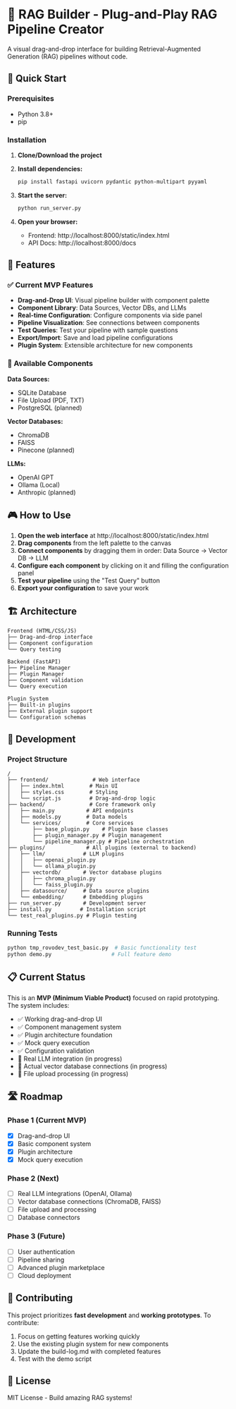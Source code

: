 # 🔗 RAG Builder - Plug-and-Play RAG Pipeline Creator

A visual drag-and-drop interface for building Retrieval-Augmented Generation (RAG) pipelines without code.

## 🚀 Quick Start

### Prerequisites
- Python 3.8+
- pip

### Installation

1. **Clone/Download the project**
2. **Install dependencies:**
   ```bash
   pip install fastapi uvicorn pydantic python-multipart pyyaml
   ```

3. **Start the server:**
   ```bash
   python run_server.py
   ```

4. **Open your browser:**
   - Frontend: http://localhost:8000/static/index.html
   - API Docs: http://localhost:8000/docs

## 🎯 Features

### ✅ Current MVP Features
- **Drag-and-Drop UI**: Visual pipeline builder with component palette
- **Component Library**: Data Sources, Vector DBs, and LLMs
- **Real-time Configuration**: Configure components via side panel
- **Pipeline Visualization**: See connections between components
- **Test Queries**: Test your pipeline with sample questions
- **Export/Import**: Save and load pipeline configurations
- **Plugin System**: Extensible architecture for new components

### 🔌 Available Components

**Data Sources:**
- SQLite Database
- File Upload (PDF, TXT)
- PostgreSQL (planned)

**Vector Databases:**
- ChromaDB
- FAISS
- Pinecone (planned)

**LLMs:**
- OpenAI GPT
- Ollama (Local)
- Anthropic (planned)

## 🎮 How to Use

1. **Open the web interface** at http://localhost:8000/static/index.html
2. **Drag components** from the left palette to the canvas
3. **Connect components** by dragging them in order: Data Source → Vector DB → LLM
4. **Configure each component** by clicking on it and filling the configuration panel
5. **Test your pipeline** using the "Test Query" button
6. **Export your configuration** to save your work

## 🏗️ Architecture

```
Frontend (HTML/CSS/JS)
├── Drag-and-drop interface
├── Component configuration
└── Query testing

Backend (FastAPI)
├── Pipeline Manager
├── Plugin Manager
├── Component validation
└── Query execution

Plugin System
├── Built-in plugins
├── External plugin support
└── Configuration schemas
```

## 🔧 Development

### Project Structure
```
/
├── frontend/              # Web interface
│   ├── index.html        # Main UI
│   ├── styles.css        # Styling
│   └── script.js         # Drag-and-drop logic
├── backend/              # Core framework only
│   ├── main.py          # API endpoints
│   ├── models.py        # Data models
│   └── services/        # Core services
│       ├── base_plugin.py    # Plugin base classes
│       ├── plugin_manager.py # Plugin management
│       └── pipeline_manager.py # Pipeline orchestration
├── plugins/             # All plugins (external to backend)
│   ├── llm/            # LLM plugins
│   │   ├── openai_plugin.py
│   │   └── ollama_plugin.py
│   ├── vectordb/       # Vector database plugins
│   │   ├── chroma_plugin.py
│   │   └── faiss_plugin.py
│   ├── datasource/     # Data source plugins
│   └── embedding/      # Embedding plugins
├── run_server.py       # Development server
├── install.py         # Installation script
└── test_real_plugins.py # Plugin testing
```

### Running Tests
```bash
python tmp_rovodev_test_basic.py  # Basic functionality test
python demo.py                   # Full feature demo
```

## 📋 Current Status

This is an **MVP (Minimum Viable Product)** focused on rapid prototyping. The system includes:

- ✅ Working drag-and-drop UI
- ✅ Component management system
- ✅ Plugin architecture foundation
- ✅ Mock query execution
- ✅ Configuration validation
- 🔄 Real LLM integration (in progress)
- 🔄 Actual vector database connections (in progress)
- 🔄 File upload processing (in progress)

## 🛣️ Roadmap

### Phase 1 (Current MVP)
- [x] Drag-and-drop UI
- [x] Basic component system
- [x] Plugin architecture
- [x] Mock query execution

### Phase 2 (Next)
- [ ] Real LLM integrations (OpenAI, Ollama)
- [ ] Vector database connections (ChromaDB, FAISS)
- [ ] File upload and processing
- [ ] Database connectors

### Phase 3 (Future)
- [ ] User authentication
- [ ] Pipeline sharing
- [ ] Advanced plugin marketplace
- [ ] Cloud deployment

## 🤝 Contributing

This project prioritizes **fast development** and **working prototypes**. To contribute:

1. Focus on getting features working quickly
2. Use the existing plugin system for new components
3. Update the build-log.md with completed features
4. Test with the demo script

## 📝 License

MIT License - Build amazing RAG systems!